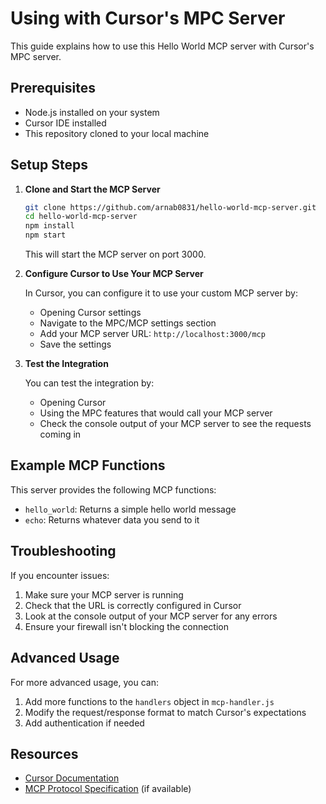 # Using with Cursor's MPC Server

This guide explains how to use this Hello World MCP server with Cursor's MPC server.

## Prerequisites

- Node.js installed on your system
- Cursor IDE installed
- This repository cloned to your local machine

## Setup Steps

1. **Clone and Start the MCP Server**

   ```bash
   git clone https://github.com/arnab0831/hello-world-mcp-server.git
   cd hello-world-mcp-server
   npm install
   npm start
   ```

   This will start the MCP server on port 3000.

2. **Configure Cursor to Use Your MCP Server**

   In Cursor, you can configure it to use your custom MCP server by:

   - Opening Cursor settings
   - Navigate to the MPC/MCP settings section
   - Add your MCP server URL: `http://localhost:3000/mcp`
   - Save the settings

3. **Test the Integration**

   You can test the integration by:
   
   - Opening Cursor
   - Using the MPC features that would call your MCP server
   - Check the console output of your MCP server to see the requests coming in

## Example MCP Functions

This server provides the following MCP functions:

- `hello_world`: Returns a simple hello world message
- `echo`: Returns whatever data you send to it

## Troubleshooting

If you encounter issues:

1. Make sure your MCP server is running
2. Check that the URL is correctly configured in Cursor
3. Look at the console output of your MCP server for any errors
4. Ensure your firewall isn't blocking the connection

## Advanced Usage

For more advanced usage, you can:

1. Add more functions to the `handlers` object in `mcp-handler.js`
2. Modify the request/response format to match Cursor's expectations
3. Add authentication if needed

## Resources

- [Cursor Documentation](https://cursor.sh/docs)
- [MCP Protocol Specification](https://github.com/cursor-ai/mcp-spec) (if available)